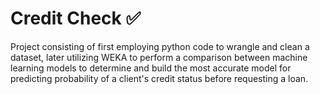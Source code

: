 # Credit Check :white_check_mark:

Project consisting of first employing python code to wrangle and clean a dataset, later utilizing WEKA to perform a comparison between machine learning models to determine and build the most accurate model for predicting probability of a client's credit status before requesting a loan.
